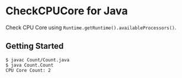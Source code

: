# CheckCPUCore for Java
Check CPU Core using `Runtime.getRuntime().availableProcessors()`.

## Getting Started

```
$ javac Count/Count.java
$ java Count.Count 
CPU Core Count: 2 
```